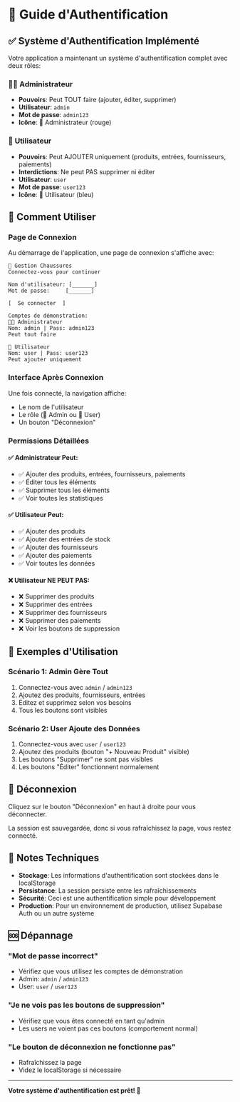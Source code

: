 # 🔐 Guide d'Authentification

## ✅ Système d'Authentification Implémenté

Votre application a maintenant un système d'authentification complet avec deux rôles:

### 👨‍💼 **Administrateur**
- **Pouvoirs**: Peut TOUT faire (ajouter, éditer, supprimer)
- **Utilisateur**: `admin`
- **Mot de passe**: `admin123`
- **Icône**: 🔴 Administrateur (rouge)

### 👤 **Utilisateur**
- **Pouvoirs**: Peut AJOUTER uniquement (produits, entrées, fournisseurs, paiements)
- **Interdictions**: Ne peut PAS supprimer ni éditer
- **Utilisateur**: `user`
- **Mot de passe**: `user123`
- **Icône**: 🔵 Utilisateur (bleu)

## 🚀 Comment Utiliser

### Page de Connexion

Au démarrage de l'application, une page de connexion s'affiche avec:

```
👟 Gestion Chaussures
Connectez-vous pour continuer

Nom d'utilisateur: [_______]
Mot de passe:     [_______]

[  Se connecter  ]

Comptes de démonstration:
👨‍💼 Administrateur
Nom: admin | Pass: admin123
Peut tout faire

👤 Utilisateur
Nom: user | Pass: user123
Peut ajouter uniquement
```

### Interface Après Connexion

Une fois connecté, la navigation affiche:
- Le nom de l'utilisateur
- Le rôle (🔴 Admin ou 🔵 User)
- Un bouton "Déconnexion"

### Permissions Détaillées

#### ✅ Administrateur Peut:
- ✅ Ajouter des produits, entrées, fournisseurs, paiements
- ✅ Éditer tous les éléments
- ✅ Supprimer tous les éléments
- ✅ Voir toutes les statistiques

#### ✅ Utilisateur Peut:
- ✅ Ajouter des produits
- ✅ Ajouter des entrées de stock
- ✅ Ajouter des fournisseurs
- ✅ Ajouter des paiements
- ✅ Voir toutes les données

#### ❌ Utilisateur NE PEUT PAS:
- ❌ Supprimer des produits
- ❌ Supprimer des entrées
- ❌ Supprimer des fournisseurs
- ❌ Supprimer des paiements
- ❌ Voir les boutons de suppression

## 🎯 Exemples d'Utilisation

### Scénario 1: Admin Gère Tout
1. Connectez-vous avec `admin` / `admin123`
2. Ajoutez des produits, fournisseurs, entrées
3. Éditez et supprimez selon vos besoins
4. Tous les boutons sont visibles

### Scénario 2: User Ajoute des Données
1. Connectez-vous avec `user` / `user123`
2. Ajoutez des produits (bouton "+ Nouveau Produit" visible)
3. Les boutons "Supprimer" ne sont pas visibles
4. Les boutons "Éditer" fonctionnent normalement

## 🔄 Déconnexion

Cliquez sur le bouton "Déconnexion" en haut à droite pour vous déconnecter.

La session est sauvegardée, donc si vous rafraîchissez la page, vous restez connecté.

## 📝 Notes Techniques

- **Stockage**: Les informations d'authentification sont stockées dans le localStorage
- **Persistance**: La session persiste entre les rafraîchissements
- **Sécurité**: Ceci est une authentification simple pour développement
- **Production**: Pour un environnement de production, utilisez Supabase Auth ou un autre système

## 🆘 Dépannage

### "Mot de passe incorrect"
- Vérifiez que vous utilisez les comptes de démonstration
- Admin: `admin` / `admin123`
- User: `user` / `user123`

### "Je ne vois pas les boutons de suppression"
- Vérifiez que vous êtes connecté en tant qu'admin
- Les users ne voient pas ces boutons (comportement normal)

### "Le bouton de déconnexion ne fonctionne pas"
- Rafraîchissez la page
- Videz le localStorage si nécessaire

---

**Votre système d'authentification est prêt! 🎉**

